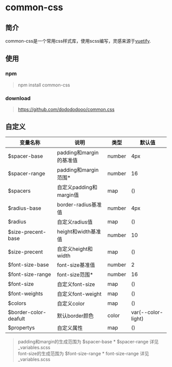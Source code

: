 # common-css  

## 简介  
common-css是一个常用css样式库，使用scss编写，灵感来源于[vuetify](https://vuetifyjs.com/zh-Hans/getting-started/installation/).  

## 使用  
### npm
> npm install common-css  
### download
> https://github.com/dodododooo/common.css
## 自定义

|  变量名称  |    说明    |  类型  |  默认值  |
|   ----   |    ----    |  ----  |  ----  |
| $spacer-base  | padding和margin的基准值 | number | 4px |
| $spacer-range  | padding和margin范围* | number | 16 |
| $spacers  | 自定义padding和margin值 | map | () |
| $radius-base  | border-radius基准值 | number | 4px |
| $radius | 自定义radius值 | map | () |
| $size-precent-base| height和width基准值 | number | 10 |
| $size-precent  | 自定义height和width | map | () |
| $font-size-base  | font-size基准值 | number | 2 |
| $font-size-range  | font-size范围* | number | 16 |
| $font-size  | 自定义font-size | map | () |
| $font-weights  | 自定义font-weight | map | () |
| $colors  | 自定义color | map | () |
| $border-color-deafult  | 默认border颜色 | color | var(--color-light) |
| $propertys  | 自定义属性 | map | () |

> padding和margin的生成范围为 $spacer-base * $spacer-range 详见 _variables.scss  
> font-size的生成范围为 $font-size-range * font-size-range 详见 _variables.scss  


